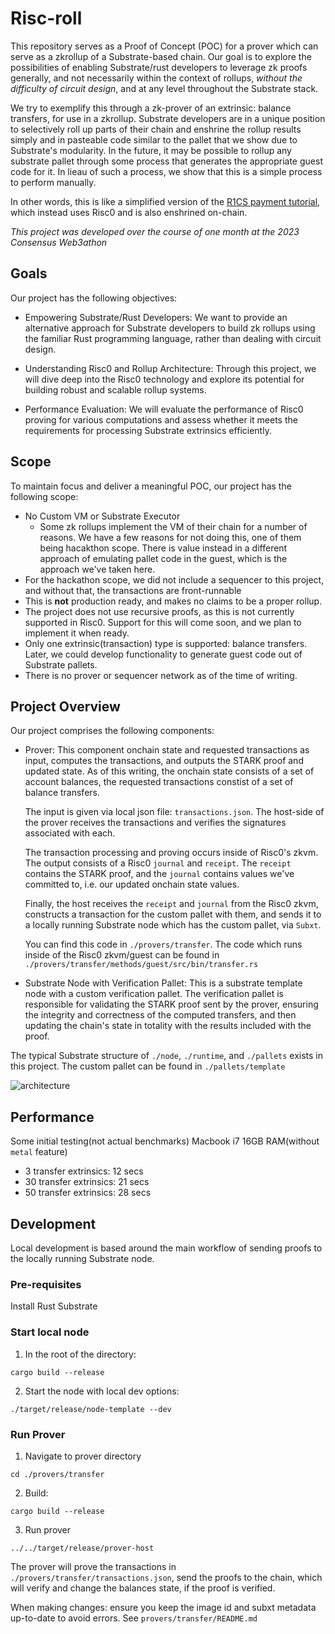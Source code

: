 # Risc-roll

This repository serves as a Proof of Concept (POC) for a prover which can serve as a zkrollup of a Substrate-based chain.  Our goal is to explore the possibilities of enabling Substrate/rust developers to leverage zk proofs generally, and not necessarily within the context of rollups, *without the difficulty of circuit design*, and at any level throughout the Substrate stack.

We try to exemplify this through a zk-prover of an extrinsic: balance transfers, for use in a zkrollup. Substrate developers are in a unique position to selectively roll up parts of their chain and enshrine the rollup results simply and in pasteable code similar to the pallet that we show due to Substrate's modularity. In the future, it may be possible to rollup any substrate pallet through some process that generates the appropriate guest code for it. In lieau of such a process, we show that this is a simple process to perform manually.

In other words, this is like a simplified version of the [R1CS payment tutorial](https://github.com/arkworks-rs/r1cs-tutorial/tree/main/simple-payments), which instead uses Risc0 and is also enshrined on-chain.

*This project was developed over the course of one month at the 2023 Consensus Web3athon*

## Goals
Our project has the following objectives:

- Empowering Substrate/Rust Developers: We want to provide an alternative approach for Substrate developers to build zk rollups using the familiar Rust programming language, rather than dealing with circuit design.

- Understanding Risc0 and Rollup Architecture: Through this project, we will dive deep into the Risc0 technology and explore its potential for building robust and scalable rollup systems.

- Performance Evaluation: We will evaluate the performance of Risc0 proving for various computations and assess whether it meets the requirements for processing Substrate extrinsics efficiently.

## Scope
To maintain focus and deliver a meaningful POC, our project has the following scope:

- No Custom VM or Substrate Executor
  - Some zk rollups implement the VM of their chain for a number of reasons. We have a few reasons for not doing this, one of them being hacakthon scope. There is value instead in a different approach of emulating pallet code in the guest, which is the approach we've taken here.
- For the hackathon scope, we did not include a sequencer to this project, and without that, the transactions are front-runnable
- This is **not** production ready, and makes no claims to be a proper rollup.
- The project does not use recursive proofs, as this is not currently supported in Risc0. Support for this will come soon, and we plan to implement it when ready.
- Only one extrinsic(transaction) type is supported: balance transfers. Later, we could develop functionality to generate guest code out of Substrate pallets.
- There is no prover or sequencer network as of the time of writing.

## Project Overview
Our project comprises the following components:

- Prover: This component onchain state and requested transactions as input, computes the transactions, and outputs the STARK proof and updated state. As of this writing, the onchain state consists of a set of account balances, the requested transactions constist of a set of balance transfers.

  The input is given via local json file: `transactions.json`. The host-side of the prover receives the transactions and verifies the signatures associated with each.

  The transaction processing and proving occurs inside of Risc0's zkvm. The output consists of a Risc0 `journal` and `receipt`. The `receipt` contains the STARK proof, and the `journal` contains values we've committed to, i.e. our updated onchain state values.

  Finally, the host receives the `receipt` and `journal` from the Risc0 zkvm, constructs a transaction for the custom pallet with them, and sends it to a locally running Substrate node which has the custom pallet, via `Subxt`.

  You can find this code in `./provers/transfer`. The code which runs inside of the Risc0 zkvm/guest can be found in `./provers/transfer/methods/guest/src/bin/transfer.rs`

- Substrate Node with Verification Pallet: This is a substrate template node with a custom verification pallet. The verification pallet is responsible for validating the STARK proof sent by the prover, ensuring the integrity and correctness of the computed transfers, and then updating the chain's state in totality with the results included with the proof.

The typical Substrate structure of `./node`, `./runtime`, and `./pallets` exists in this project. The custom pallet can be found in `./pallets/template`

![architecture](https://github.com/justinFrevert/risc-roll/assets/81839854/e799dcd9-2a38-4063-b605-f5f294e1d7f5)

## Performance
Some initial testing(not actual benchmarks)
Macbook i7 16GB RAM(without `metal` feature)
- 3 transfer extrinsics: 12 secs
- 30 transfer extrinsics: 21 secs
- 50 transfer extrinsics: 28 secs

## Development
Local development is based around the main workflow of sending proofs to the locally running Substrate node.

### Pre-requisites
Install Rust
Substrate

### Start local node
1. In the root of the directory:
```shell
cargo build --release
```
2. Start the node with local dev options:
```shell
./target/release/node-template --dev
```

### Run Prover
1. Navigate to prover directory
```shell
cd ./provers/transfer
```
2. Build:
```shell
cargo build --release
```
3. Run prover
```shell
../../target/release/prover-host
```

The prover will prove the transactions in `./provers/transfer/transactions.json`, send the proofs to the chain, which will verify and change the balances state, if the proof is verified.

When making changes: ensure you keep the image id and subxt metadata up-to-date to avoid errors. See `provers/transfer/README.md`
